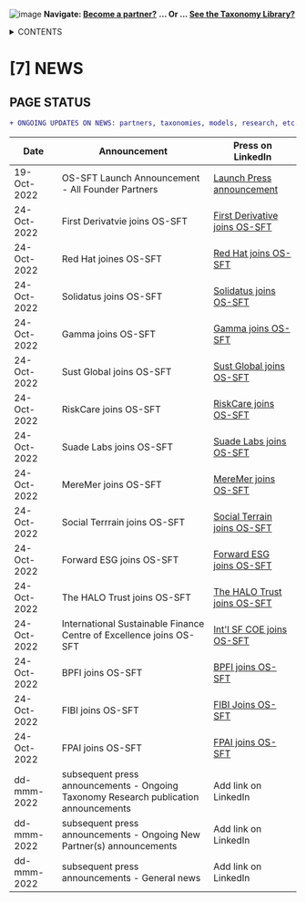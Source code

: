 ![image](https://user-images.githubusercontent.com/112073913/188821900-0c411acf-fbdd-4163-adc9-3ba4e2be78df.png)
**Navigate: [Become a partner?](https://github.com/OS-SFT/06-COLLABORATORS-PARTNERS)**
**... Or ... [See the Taxonomy Library?](https://github.com/orgs/OS-SFT/projects/2)**

<details><summary>CONTENTS</summary>
<p>

[0] [OS-SFT OVERVIEW](https://github.com/OS-SFT/0-OS-SFT-OVERVIEW)

- [0.1] [OS-SFT HISTORY](https://github.com/OS-SFT/0.1-OS-SFT-OVERVIEW-this-page-)

- [0.2] [TAXONOMIES, FINANCIAL LIFE ON EARTH & THE BIG GREEN SHORT](https://github.com/OS-SFT/0.2-TAXONOMIES-FINANCIAL-LIFE-ON-EARTH-AND-THE-BIG-GREEN-SHORT)

- [0.3] [INTRODUCTION TO OPEN-SOURCE](https://github.com/OS-SFT/0.3-INTRODUCTION-TO-OPEN-SOURCE)

[1] [TAXONOMY FILES](https://github.com/OS-SFT/Taxonomy-Mappings-Library/tree/main)

[2] [TAXONOMY TOOLS](https://github.com/OS-SFT/02-TAXONOMY-TOOLS)

[3] [TAXONOMY RESEARCH PAPERS](https://github.com/OS-SFT/03-TAXONOMY-RESEARCH-PAPERS)

[4] [TAXONOMY USE CASES](https://github.com/OS-SFT/04-TAXONOMY-USE-CASES)

[5] [TAXONOMY BACKLOG](https://github.com/OS-SFT/05-TAXONOMY-BACKLOG)

[6] [PARTNERS](https://github.com/OS-SFT/06-COLLABORATORS-PARTNERS)

[7] [NEWS](https://github.com/OS-SFT/07-NEWS)

[8] [KEY CONTACTS](https://github.com/OS-SFT/08-KEY-CONTACTS)

[9] [PROJECT GOVERNANCE](https://github.com/OS-SFT/09-PROJECT-GOVERNANCE)

[10] [INDEX AND GLOSSARY](https://github.com/OS-SFT/10-INDEX-AND-GLOSSARY)
</p>
</details>

# [7] NEWS
## **PAGE STATUS**
```diff 
+ ONGOING UPDATES ON NEWS: partners, taxonomies, models, research, etc.
```
| Date  | Announcement | Press on LinkedIn |
| ------------- | ------------- | -------------- |
| 19-Oct-2022  | OS-SFT Launch Announcement - All Founder Partners | [Launch Press announcement](https://www.linkedin.com/posts/os-blank_os-sft-press-announcement-leader-final-activity-6988525799800733696-onwp?utm_source=share&utm_medium=member_desktop) |
| 24-Oct-2022  | First Derivatvie joins OS-SFT | [First Derivative joins OS-SFT](https://www.linkedin.com/posts/os-blank_ossft-thebiggreenshort-sustainablefinance-activity-6990312549032288256-q3lQ?utm_source=share&utm_medium=member_desktop) |
| 24-Oct-2022  | Red Hat joines OS-SFT | [Red Hat joins OS-SFT](https://www.linkedin.com/posts/os-blank_ossft-thebiggreenshort-sustainablefinance-activity-6990315980962816000-MrJH?utm_source=share&utm_medium=member_desktop) |
| 24-Oct-2022  | Solidatus joins OS-SFT | [Solidatus joins OS-SFT](https://www.linkedin.com/posts/os-blank_ossft-thebiggreenshort-sustainablefinance-activity-6990351083155980288-KxAp?utm_source=share&utm_medium=member_desktop) |
| 24-Oct-2022  | Gamma joins OS-SFT | [Gamma joins OS-SFT](https://www.linkedin.com/posts/os-blank_ossft-thebiggreenshort-sustainablefinance-activity-6990637837008183297-iV1z?utm_source=share&utm_medium=member_desktop) |
| 24-Oct-2022  | Sust Global joins OS-SFT | [Sust Global joins OS-SFT](https://www.linkedin.com/posts/os-blank_ossft-thebiggreenshort-sustainablefinance-activity-6990638241141923840-s1gg?utm_source=share&utm_medium=member_desktop) |
| 24-Oct-2022  | RiskCare joins OS-SFT | [RiskCare joins OS-SFT](https://www.linkedin.com/posts/os-blank_ossft-thebiggreenshort-sustainablefinance-activity-6990638462043316224-n73b?utm_source=share&utm_medium=member_desktop) |
| 24-Oct-2022  | Suade Labs joins OS-SFT | [Suade Labs joins OS-SFT](https://www.linkedin.com/posts/os-blank_ossft-thebiggreenshort-sustainablefinance-activity-6990639217739497472-K-em?utm_source=share&utm_medium=member_desktop) |
| 24-Oct-2022  | MereMer joins OS-SFT | [MereMer joins OS-SFT](https://www.linkedin.com/posts/os-blank_ossft-thebiggreenshort-sustainablefinance-activity-6990637206700707842-cACW?utm_source=share&utm_medium=member_desktop) |
| 24-Oct-2022  | Social Terrrain joins OS-SFT | [Social Terrain joins OS-SFT](https://www.linkedin.com/posts/os-blank_ossft-thebiggreenshort-sustainablefinance-activity-6991074423982170113--He_?utm_source=share&utm_medium=member_desktop) |
| 24-Oct-2022  | Forward ESG joins OS-SFT | [Forward ESG joins OS-SFT](https://www.linkedin.com/posts/os-blank_ossft-thebiggreenshort-sustainablefinance-activity-6991074912887042048-N_JQ?utm_source=share&utm_medium=member_desktop) |
| 24-Oct-2022  | The HALO Trust joins OS-SFT | [The HALO Trust joins OS-SFT](https://www.linkedin.com/posts/os-blank_ossft-thebiggreenshort-sustainablefinance-activity-6991075306472095744-x-_5?utm_source=share&utm_medium=member_desktop) |
| 24-Oct-2022  | International Sustainable Finance Centre of Excellence joins OS-SFT | [Int'l SF COE joins OS-SFT](https://www.linkedin.com/posts/os-blank_cfwi22-ossft-thebiggreenshort-activity-6990315016784592897-uxht?utm_source=share&utm_medium=member_desktop) |
| 24-Oct-2022  | BPFI joins OS-SFT | [BPFI joins OS-SFT](https://www.linkedin.com/posts/os-blank_ossft-thebiggreenshort-sustainablefinance-activity-6991350415619416064-gwE_?utm_source=share&utm_medium=member_desktop) |
| 24-Oct-2022  | FIBI joins OS-SFT | [FIBI Joins OS-SFT](https://www.linkedin.com/posts/os-blank_ossft-thebiggreenshort-sustainablefinance-activity-6991351024934354944-onxb?utm_source=share&utm_medium=member_desktop) |
| 24-Oct-2022  | FPAI joins OS-SFT | [FPAI joins OS-SFT](https://www.linkedin.com/posts/os-blank_ossft-thebiggreenshort-sustainablefinance-activity-6991352007101927424-GHq9?utm_source=share&utm_medium=member_desktop) |
| dd-mmm-2022  | subsequent press announcements - Ongoing Taxonomy Research publication announcements | Add link on LinkedIn |
| dd-mmm-2022  | subsequent press announcements - Ongoing New Partner(s) announcements | Add link on LinkedIn |
| dd-mmm-2022  | subsequent press announcements - General news | Add link on LinkedIn |
